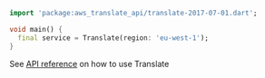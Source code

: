 ```dart
import 'package:aws_translate_api/translate-2017-07-01.dart';

void main() {
  final service = Translate(region: 'eu-west-1');
}
```

See [API reference](https://pub.dev/documentation/aws_translate_api/latest/translate-2017-07-01/Translate-class.html) on how to use Translate
